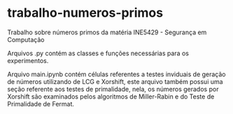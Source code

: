 # trabalho-numeros-primos
Trabalho sobre números primos da matéria INE5429 - Segurança em Computação

Arquivos .py contém as classes e funções necessárias para os experimentos.

Arquivo main.ipynb contém células referentes a testes inviduais de geração de números utilizando de LCG e Xorshift, este arquivo também possui uma seção referente aos testes de primalidade, nela, os números gerados por Xorshift são examinados pelos algoritmos de Miller-Rabin e do Teste de Primalidade de Fermat.